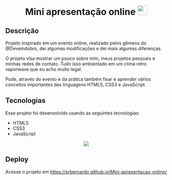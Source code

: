 <div style=display:"flex" justify-items:"center">
<h1 align="center"> Mini apresentação online
<img style="width: 30px" "height: 30px" src="https://user-images.githubusercontent.com/73710552/212480410-f5e9707a-dc0e-4cec-806a-9c2137847cfe.jpg">
</h1>
</div>

## Descrição

<p> Projeto inspirado em um evento online, realizado pelos gêmeos do @Devemdobro, dei algumas modificações e dei mais algumas diferenças.</p>

<p>
  O projeto visa mostrar um pouco sobre mim, meus projetos pessoais e minhas redes de contato. Tudo isso ambientado em um clima retro vaporwave que eu acho muito legal.
</p>

<p> Pude, através do evento e da prática também fixar e aprender vários conceitos importantes das linguagens HTML5, CSS3 e JavaScript.</p>

## Tecnologias
Esse projeto foi desenvolvido usando as seguintes tecnologias:
- HTML5
- CSS3
- JavaScript

<div align="center">
  <img  src="https://user-images.githubusercontent.com/73710552/212480949-53dcd2b4-fff5-4466-bf4c-fd05d63e45e0.png">
</div>

## Deploy
Acesse o projeto em https://srbernardo.github.io/Mini-apresentacao-online/
